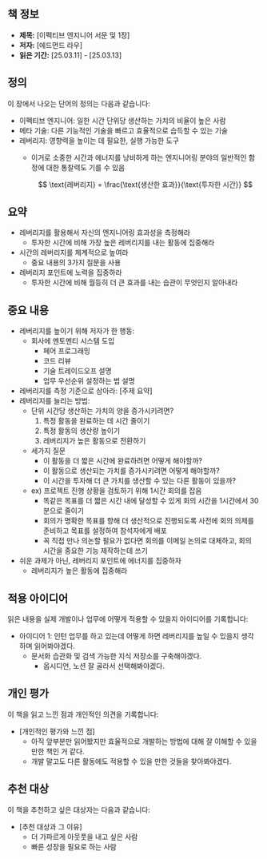 ## 책 정보

- **제목:** [이펙티브 엔지니어 서문 및 1장]
- **저자:** [에드먼드 라우]
- **읽은 기간:** [25.03.11] - [25.03.13]

## 정의

이 장에서 나오는 단어의 정의는 다음과 같습니다:

- 이펙티브 엔지니어: 일한 시간 단위당 생산하는 가치의 비율이 높은 사람
- 메타 기술: 다른 기능적인 기술을 빠르고 효율적으로 습득할 수 있는 기술
- 레버리지: 영향력을 높이는 데 필요한, 실행 가능한 도구
  - 이거로 소중한 시간과 에너지를 낭비하게 하는 엔지니어링 분야의 일반적인 함정에 대한 통찰력도 기를 수 있음

    $$
    \text{레버리지} = \frac{\text{생산한 효과}}{\text{투자한 시간}}
    $$



## 요약

- 레버리지를 활용해서 자신의 엔지니어링 효과성을 측정해라
  - 투자한 시간에 비해 가장 높은 레버리지를 내는 활동에 집중해라
- 시간의 레버리지를 체계적으로 높여라
  - 중요 내용의 3가지 질문을 사용
- 레버리지 포인트에 노력을 집중하라
  - 투자한 시간에 비해 월등히 더 큰 효과를 내는 습관이 무엇인지 알아내라



## 중요 내용

- 레버리지를 높이기 위해 저자가 한 행동:
  - 회사에 멘토멘티 시스템 도입
    - 페어 프로그래밍
    - 코드 리뷰
    - 기술 트레이드오프 설명
    - 업무 우선순위 설정하는 법 설명
- 레버리지를 측정 기준으로 삼아라: [주제 요약]
- 레버리지를 늘리는 방법: 
  - 단위 시간당 생산하는 가치의 양을 증가시키려면?
    1. 특정 활동을 완료하는 데 시간 줄이기
    2. 특정 활동의 생산량 높이기
    3. 레버리지가 높은 활동으로 전환하기
  - 세가지 질문
    - 이 활동을 더 짧은 시간에 완료하려면 어떻게 해야할까?
    - 이 활동으로 생산되는 가치를 증가시키려면 어떻게 해야할까?
    - 이 시간을 투자해 더 큰 가치를 생산할 수 있는 다른 활동이 있을까?
  - ex) 프로젝트 진행 상황을 검토하기 위해 1시간 회의를 잡음
    - 똑같은 목표를 더 짧은 시간 내에 달성할 수 있게 회의 시간을 1시간에서 30분으로 줄이기
    - 회의가 명확한 목표를 향해 더 생산적으로 진행되도록 사전에 회의 의제를 준비하고 목표를 설정하여 참석자에게 배포
    - 꼭 직접 만나 의논할 필요가 없다면 회의를 이메일 논의로 대체하고, 회의 시간을 중요한 기능 제작하는데 쓰기
- 쉬운 과제가 아닌, 레버리지 포인트에 에너지를 집중하자
  - 레버리지가 높은 활동에 집중해라

## 적용 아이디어

읽은 내용을 실제 개발이나 업무에 어떻게 적용할 수 있을지 아이디어를 기록합니다:

- 아이디어 1: 인턴 업무를 하고 있는데 어떻게 하면 레버리지를 높일 수 있을지 생각하며 읽어봐야겠다.
  - 문서화 습관화 및 검색 가능한 지식 저장소를 구축해야겠다.
    - 옵시디언, 노션 잘 골라서 선택해봐야겠다.

## 개인 평가

이 책을 읽고 느낀 점과 개인적인 의견을 기록합니다:

- [개인적인 평가와 느낀 점]
  - 아직 앞부분만 읽어봤지만 효율적으로 개발하는 방법에 대해 잘 이해할 수 있을 만한 책인 거 같다.
  - 개발 말고도 다른 활동에도 적용할 수 있을 만한 것들을 찾아봐야겠다.

## 추천 대상

이 책을 추천하고 싶은 대상자는 다음과 같습니다:

- [추천 대상과 그 이유]
  - 더 가파르게 아웃풋을 내고 싶은 사람
  - 빠른 성장을 필요로 하는 사람